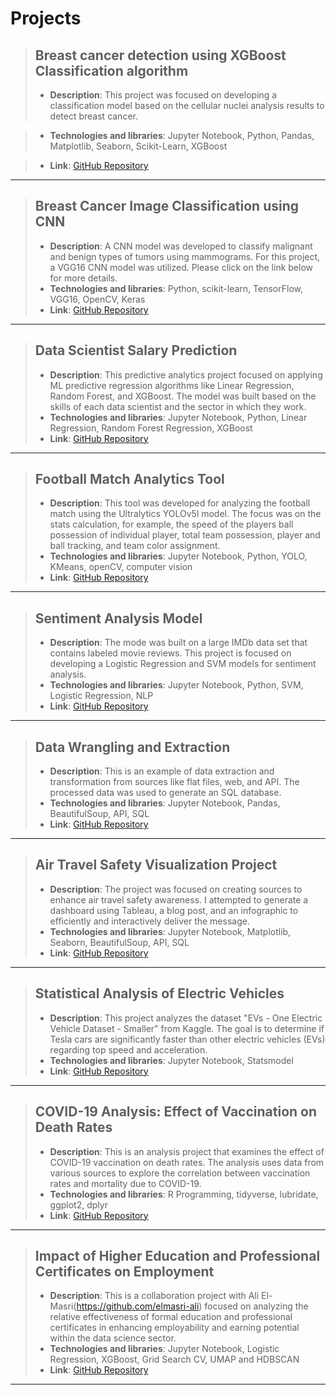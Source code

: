 # Projects

> ## Breast cancer detection using XGBoost Classification algorithm
> - **Description**: This project was focused on developing a classification model based on the cellular nuclei analysis results to detect breast cancer.
  
> - **Technologies and libraries**: Jupyter Notebook, Python, Pandas, Matplotlib, Seaborn, Scikit-Learn, XGBoost
  
> - **Link**: [GitHub Repository](https://github.com/PavelM90/-Projects/tree/main/Wisconsin%20Breast%20Cancer%20Classification%20Model)

---

> ## Breast Cancer Image Classification using CNN
> - **Description**: A CNN model was developed to classify malignant and benign types of tumors using mammograms. For this project, a VGG16 CNN model was utilized.
                   Please click on the link below for more details.
> - **Technologies and libraries**: Python, scikit-learn, TensorFlow, VGG16, OpenCV, Keras
> - **Link**: [GitHub Repository](https://github.com/PavelM90/-Projects/tree/main/Breast%20cancer%20Image%20classification%20using%20CNN.%20CBIS-DDSM%20dataset)

---

> ## Data Scientist Salary Prediction 
> - **Description**: This predictive analytics project focused on applying ML predictive regression algorithms like Linear Regression, Random Forest, and XGBoost.
                   The model was built based on the skills of each data scientist and the sector in which they work. 
> - **Technologies and libraries**: Jupyter Notebook, Python, Linear Regression, Random Forest Regression, XGBoost
> - **Link**: [GitHub Repository](https://github.com/PavelM90/-Projects/tree/main/Data%20Scientists%20Salary%20Prediction%20Using%20Regression%20Models)

---

> ## Football Match Analytics Tool
> - **Description**: This tool was developed for analyzing the football match using the Ultralytics YOLOv5l model. The focus was on the stats calculation, for example, the speed of the players
                   ball possession of individual player, total team possession, player and ball tracking, and team color assignment.
> - **Technologies and libraries**: Jupyter Notebook, Python, YOLO, KMeans, openCV, computer vision
> - **Link**: [GitHub Repository](https://github.com/PavelM90/-Projects/tree/main/Football_match_analytics)

---

> ## Sentiment Analysis Model 
> - **Description**: The mode was built on a large IMDb data set that contains labeled movie reviews. This project is focused on developing a Logistic Regression and SVM models
                   for sentiment analysis.
> - **Technologies and libraries**: Jupyter Notebook, Python, SVM, Logistic Regression, NLP
> - **Link**: [GitHub Repository](https://github.com/PavelM90/-Projects/tree/main/Movie%20Review%20Sentiment%20Analysis)

---


> ## Data Wrangling and Extraction 
> - **Description**: This is an example of data extraction and transformation from sources like flat files, web, and API. The processed data was used to generate an SQL database.
> - **Technologies and libraries**: Jupyter Notebook, Pandas, BeautifulSoup, API, SQL
> - **Link**: [GitHub Repository](https://github.com/PavelM90/-Projects/tree/main/Data_Wrangling_Files_API_Web)

---

  
> ## Air Travel Safety Visualization Project
> - **Description**:  The project was focused on creating sources to enhance air travel safety awareness. I attempted to generate a dashboard using Tableau, a blog post, and an infographic to efficiently and interactively deliver the message.
> - **Technologies and libraries**: Jupyter Notebook, Matplotlib, Seaborn, BeautifulSoup, API, SQL
> - **Link**: [GitHub Repository](https://github.com/PavelM90/-Projects/tree/main/Data_Visualization_Tableau)

---


> ## Statistical Analysis of Electric Vehicles 
> - **Description**:  This project analyzes the dataset "EVs - One Electric Vehicle Dataset - Smaller" from Kaggle. The goal is to determine if Tesla cars are significantly faster than other electric vehicles (EVs) regarding top speed and acceleration.
> - **Technologies and libraries**: Jupyter Notebook, Statsmodel 
> - **Link**: [GitHub Repository](https://github.com/PavelM90/-Projects/tree/main/Statistical%20analysis%20of%20electric%20vehicles%20vs%20gas%20cars)

---


> ## COVID-19 Analysis: Effect of Vaccination on Death Rates 
> - **Description**: This is an analysis project that examines the effect of COVID-19 vaccination on death rates. The analysis uses data from various sources to explore the correlation between vaccination rates and mortality due to COVID-19.
> - **Technologies and libraries**: R Programming, tidyverse, lubridate, ggplot2, dplyr
> - **Link**: [GitHub Repository](https://github.com/PavelM90/-Projects/tree/main/Pavel_Makarov_COVID-19_analysis-%20effect_of_vaccination_on_death_rates)


---


> ## Impact of Higher Education and Professional Certificates on Employment 
> - **Description**: This is a collaboration project with Ali El-Masri(https://github.com/elmasri-ali) focused on analyzing the relative effectiveness of formal education and professional certificates in enhancing employability and earning potential within the data science sector. 
> - **Technologies and libraries**: Jupyter Notebook, Logistic Regression, XGBoost, Grid Search CV, UMAP and HDBSCAN
> - **Link**: [GitHub Repository](https://github.com/PavelM90/Pavel_Makarov_Ali_El_Masri_Data_Science_related_jobs_salary_analysis)


---
